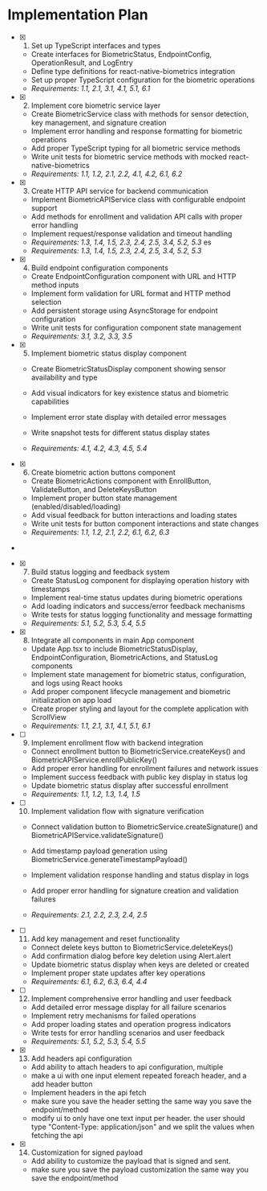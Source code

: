 # Implementation Plan

- [x] 1. Set up TypeScript interfaces and types

  - Create interfaces for BiometricStatus, EndpointConfig, OperationResult, and LogEntry
  - Define type definitions for react-native-biometrics integration
  - Set up proper TypeScript configuration for the biometric operations
  - _Requirements: 1.1, 2.1, 3.1, 4.1, 5.1, 6.1_

- [x] 2. Implement core biometric service layer

  - Create BiometricService class with methods for sensor detection, key management, and signature creation
  - Implement error handling and response formatting for biometric operations
  - Add proper TypeScript typing for all biometric service methods
  - Write unit tests for biometric service methods with mocked react-native-biometrics
  - _Requirements: 1.1, 1.2, 2.1, 2.2, 4.1, 4.2, 6.1, 6.2_

- [x] 3. Create HTTP API service for backend communication

  - Implement BiometricAPIService class with configurable endpoint support
  - Add methods for enrollment and validation API calls with proper error handling
  - Implement request/response validation and timeout handling
  - _Requirements: 1.3, 1.4, 1.5, 2.3, 2.4, 2.5, 3.4, 5.2, 5.3_
    es
  - _Requirements: 1.3, 1.4, 1.5, 2.3, 2.4, 2.5, 3.4, 5.2, 5.3_

- [x] 4. Build endpoint configuration components

  - Create EndpointConfiguration component with URL and HTTP method inputs
  - Implement form validation for URL format and HTTP method selection
  - Add persistent storage using AsyncStorage for endpoint configuration
  - Write unit tests for configuration component state management
  - _Requirements: 3.1, 3.2, 3.3, 3.5_

- [x] 5. Implement biometric status display component

  - Create BiometricStatusDisplay component showing sensor availability and type
  - Add visual indicators for key existence status and biometric capabilities
  - Implement error state display with detailed error messages
  - Write snapshot tests for different status display states

  - _Requirements: 4.1, 4.2, 4.3, 4.5, 5.4_

- [x] 6. Create biometric action buttons component

  - Create BiometricActions component with EnrollButton, ValidateButton, and DeleteKeysButton
  - Implement proper button state management (enabled/disabled/loading)
  - Add visual feedback for button interactions and loading states
  - Write unit tests for button component interactions and state changes
  - _Requirements: 1.1, 1.2, 2.1, 2.2, 6.1, 6.2, 6.3_

-

- [x] 7. Build status logging and feedback system

  - Create StatusLog component for displaying operation history with timestamps
  - Implement real-time status updates during biometric operations
  - Add loading indicators and success/error feedback mechanisms
  - Write tests for status logging functionality and message formatting
  - _Requirements: 5.1, 5.2, 5.3, 5.4, 5.5_

- [x] 8. Integrate all components in main App component

  - Update App.tsx to include BiometricStatusDisplay, EndpointConfiguration, BiometricActions, and StatusLog components
  - Implement state management for biometric status, configuration, and logs using React hooks
  - Add proper component lifecycle management and biometric initialization on app load
  - Create proper styling and layout for the complete application with ScrollView
  - _Requirements: 1.1, 2.1, 3.1, 4.1, 5.1, 6.1_

- [ ] 9. Implement enrollment flow with backend integration

  - Connect enrollment button to BiometricService.createKeys() and BiometricAPIService.enrollPublicKey()
  - Add proper error handling for enrollment failures and network issues
  - Implement success feedback with public key display in status log
  - Update biometric status display after successful enrollment
  - _Requirements: 1.1, 1.2, 1.3, 1.4, 1.5_

- [ ] 10. Implement validation flow with signature verification

  - Connect validation button to BiometricService.createSignature() and BiometricAPIService.validateSignature()
  - Add timestamp payload generation using BiometricService.generateTimestampPayload()
  - Implement validation response handling and status display in logs

  - Add proper error handling for signature creation and validation failures
  - _Requirements: 2.1, 2.2, 2.3, 2.4, 2.5_

- [ ] 11. Add key management and reset functionality

  - Connect delete keys button to BiometricService.deleteKeys()
  - Add confirmation dialog before key deletion using Alert.alert
  - Update biometric status display when keys are deleted or created
  - Implement proper state updates after key operations
  - _Requirements: 6.1, 6.2, 6.3, 6.4, 4.4_

- [ ] 12. Implement comprehensive error handling and user feedback

  - Add detailed error message display for all failure scenarios
  - Implement retry mechanisms for failed operations
  - Add proper loading states and operation progress indicators
  - Write tests for error handling scenarios and user feedback
  - _Requirements: 5.1, 5.2, 5.3, 5.4, 5.5_

- [x] 13. Add headers api configuration

  - Add ability to attach headers to api configuration, multiple
  - make a ui with one input element repeated foreach header, and a add header button
  - Implement headers in the api fetch
  - make sure you save the header setting the same way you save the endpoint/method
  - modify ui to only have one text input per header. the user should type "Content-Type: application/json" and we split the values when fetching the api

- [x] 14. Customization for signed payload


  - Add ability to customize the payload that is signed and sent.
  - make sure you save the payload customization the same way you save the endpoint/method
